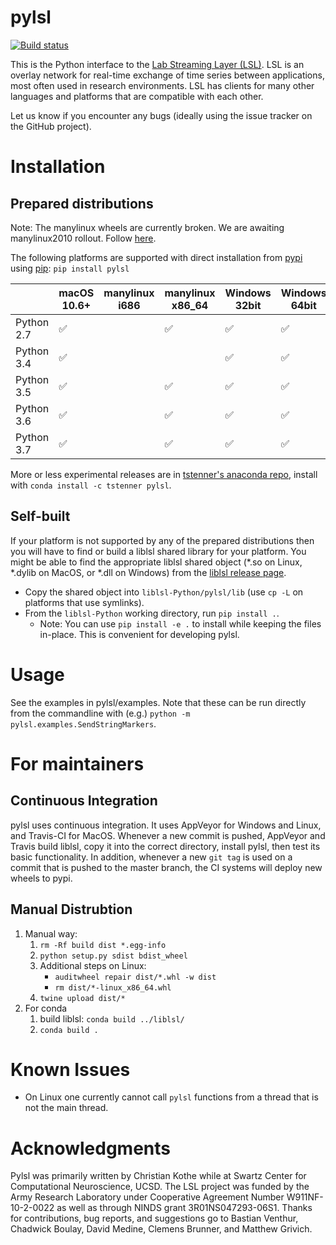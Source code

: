 # pylsl

[![Build status](https://ci.appveyor.com/api/projects/status/ggouc09585l2518i/branch/master?svg=true)](https://ci.appveyor.com/project/cboulay/liblsl-python/branch/master)

This is the Python interface to the [Lab Streaming Layer (LSL)](https://github.com/sccn/labstreaminglayer).
LSL is an overlay network for real-time exchange of time series between applications,
most often used in research environments. LSL has clients for many other languages
and platforms that are compatible with each other.

Let us know if you encounter any bugs (ideally using the issue tracker on
the GitHub project).

# Installation

## Prepared distributions

Note: The manylinux wheels are currently broken. We are awaiting manylinux2010 rollout. Follow [here](https://github.com/pypa/manylinux/issues/179).

The following platforms are supported with direct installation from [pypi](https://pypi.org/project/pylsl/)
using [pip](https://pip.pypa.io/en/stable/installing/): `pip install pylsl`

|   | macOS 10.6+ | manylinux i686 | manylinux x86_64 |  Windows 32bit | Windows 64bit |
|---|---|---|---|---|---|
| Python 2.7 | ✅ |  | ✅ | ✅ | ✅ |
| Python 3.4 | ✅ |  |  | ✅ | ✅ |
| Python 3.5 | ✅ |  | ✅ | ✅ | ✅ |
| Python 3.6 | ✅ |  | ✅ | ✅ | ✅ |
| Python 3.7 | ✅ |  | ✅ | ✅ | ✅ |

More or less experimental releases are in [tstenner's anaconda repo](https://anaconda.org/tstenner/pylsl), install with `conda install -c tstenner pylsl`.

## Self-built

If your platform is not supported by any of the prepared distributions then you will have to find or build a liblsl shared library for your platform.
You might be able to find the appropriate liblsl shared object (*.so on Linux, *.dylib on MacOS, or *.dll on Windows) from the [liblsl release page](https://github.com/sccn/liblsl/releases).
* Copy the shared object into `liblsl-Python/pylsl/lib` (use `cp -L` on platforms that use symlinks).
* From the `liblsl-Python` working directory, run `pip install .`.
    * Note: You can use `pip install -e .` to install while keeping the files in-place. This is convenient for developing pylsl.

# Usage

See the examples in pylsl/examples. Note that these can be run directly from the commandline with (e.g.) `python -m pylsl.examples.SendStringMarkers`.

# For maintainers

## Continuous Integration

pylsl uses continuous integration. It uses AppVeyor for Windows and Linux, and Travis-CI for MacOS.
Whenever a new commit is pushed, AppVeyor and Travis build liblsl, copy it into the correct directory, install pylsl, then test its basic functionality.
In addition, whenever a new `git tag` is used on a commit that is pushed to the master branch,
the CI systems will deploy new wheels to pypi.

## Manual Distrubtion

1. Manual way:
    1. `rm -Rf build dist *.egg-info`
    1. `python setup.py sdist bdist_wheel`
    1. Additional steps on Linux:
        * `auditwheel repair dist/*.whl -w dist`
        * `rm dist/*-linux_x86_64.whl`
    1. `twine upload dist/*`
1. For conda
    1. build liblsl: `conda build ../liblsl/`
    1. `conda build .`

# Known Issues

* On Linux one currently cannot call ``pylsl`` functions from a thread that is not the main thread.

# Acknowledgments

Pylsl was primarily written by Christian Kothe while at Swartz Center for
Computational Neuroscience, UCSD. The LSL project was funded by the Army
Research Laboratory under Cooperative Agreement Number W911NF-10-2-0022 as
well as through NINDS grant 3R01NS047293-06S1. Thanks for contributions,
bug reports, and suggestions go to Bastian Venthur, Chadwick Boulay,
David Medine, Clemens Brunner, and Matthew Grivich.
